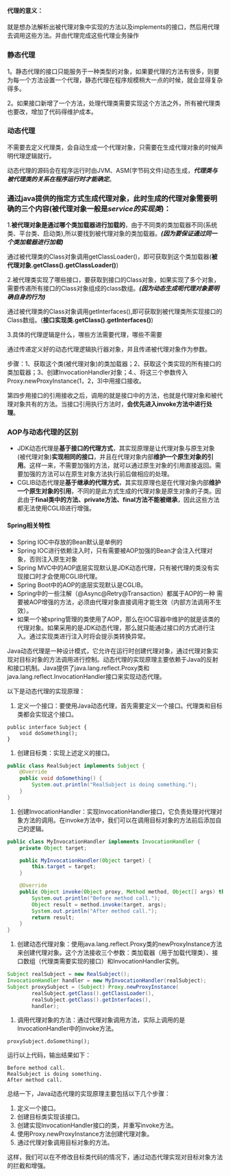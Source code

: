 #### 代理的意义：

就是想办法解析出被代理对象中实现的方法以及implements的接口，然后用代理去调用这些方法。并由代理完成这些代理业务操作

### 静态代理

1。静态代理的接口只能服务于一种类型的对象，如果要代理的方法有很多，则要为每一个方法设置一个代理，静态代理在程序规模稍大一点的时候，就会显得复杂得多。

2。如果接口新增了一个方法，处理代理类需要实现这个方法之外，所有被代理类也要改，增加了代码得维护成本。

### 动态代理

不需要去定义代理类，会自动生成一个代理对象，只需要在生成代理对象的时候声明代理逻辑就行。

动态代理的源码会在程序运行时由JVM、ASM(字节码文件)动态生成，***代理类与被代理类的关系在程序运行时才能确定***。

### 通过java提供的指定方式生成代理对象，此时生成的代理对象需要明确的三个内容(被代理对象一般是*service的实现类*)：

1.**被代理对象是通过哪个类加载器进行加载的**，由于不同类的类加载器不同(系统类、平台类、启动类),所以要找到被代理对象的类加载器。***(因为要保证通过同一个类加载器进行加载)***

通过被代理类的Class对象调用getClassLoader()，即可获取到这个类加载器(**被代理对象.getClass().getClassLoader()**)

2.被代理类实现了哪些接口，要获取到接口的Class对象，如果实现了多个对象，需要传递所有接口的Class对象组成的class数组。***(因为动态生成呃代理对象要明确自身的行为)***

通过被代理类的Class对象调用getInterfaces(),即可获取到被代理类所实现接口的Class数组。(**接口实现类.getClass().getInterfaces()**)

3.具体的代理逻辑是什么，哪些方法需要代理，哪些不需要

通过传递定义好的动态代理逻辑执行器对象，并且传递被代理对象作为参数。

步骤：1、获取这个类(被代理对象)的类加载器；2、获取这个类实现的所有接口的类加载器；3、创建InvocationHandler对象；4.、将这三个参数传入Proxy.newProxyInstance(1，2，3)中用接口接收。

第四步用接口的引用接收之后，调用的就是接口中的方法，也就是代理对象和被代理对象共有的方法。当接口引用执行方法时，**会优先进入invoke方法中进行处理**。

### AOP与动态代理的区别

* JDK动态代理是**基于接口的代理方式**，其实现原理是让代理对象与原生对象(被代理对象)**实现相同的接口**，并且在代理对象内部**维护一个原生对象的引用**。这样一来，不需要加强的方法，就可以通过原生对象的引用直接返回。需要加强的方法可以在原生对象方法执行前后做相应的处理。
* CGLIB动态代理是**基于继承的代理方式**，其实现原理也是在代理对象内部**维护一个原生对象的引用**，不同的是此方式生成的代理对象是原生对象的子类。因此由于**final类中的方法、private方法、final方法不能被继承**，因此这些方法都无法使用CGLIB进行增强。

#### Spring相关特性

* Spring IOC中存放的Bean默认是单例的
* Spring IOC进行依赖注入时，只有需要被AOP加强的Bean才会注入代理对象，否则注入原生对象
* Spring MVC中的AOP底层实现默认是JDK动态代理，只有被代理的类没有实现接口时才会使用CGLIB代理。
* Spring Boot中的AOP的底层实现默认是CGLIB。
* Spring中的一些注解（@Async@Retry@Transaction）都属于AOP的一种
  需要被AOP增强的方法，必须由代理对象直接调用才能生效（内部方法调用不生效）。
* 如果一个被spring管理的类使用了AOP，那么在IOC容器中维护的就是该类的代理对象。如果采用的是JDK动态代理，那么就只能通过接口的方式进行注入。通过实现类进行注入时将会提示类转换异常。

Java动态代理是一种设计模式，它允许在运行时创建代理对象，通过代理对象实现对目标对象的方法调用进行控制。动态代理的实现原理主要依赖于Java的反射和接口机制。Java提供了java.lang.reflect.Proxy类和java.lang.reflect.InvocationHandler接口来实现动态代理。

以下是动态代理的实现原理：

1. 定义一个接口：要使用Java动态代理，首先需要定义一个接口。代理类和目标类都会实现这个接口。

```
public interface Subject {
    void doSomething();
}
```

1. 创建目标类：实现上述定义的接口。

```java
public class RealSubject implements Subject {
    @Override
    public void doSomething() {
        System.out.println("RealSubject is doing something.");
    }
}
```

1. 创建InvocationHandler：实现InvocationHandler接口，它负责处理对代理对象方法的调用。在invoke方法中，我们可以在调用目标对象的方法前后添加自己的逻辑。

```java
public class MyInvocationHandler implements InvocationHandler {
    private Object target;

    public MyInvocationHandler(Object target) {
        this.target = target;
    }

    @Override
    public Object invoke(Object proxy, Method method, Object[] args) throws Throwable {
        System.out.println("Before method call.");
        Object result = method.invoke(target, args);
        System.out.println("After method call.");
        return result;
    }
}
```

1. 创建动态代理对象：使用java.lang.reflect.Proxy类的newProxyInstance方法来创建代理对象。这个方法接收三个参数：类加载器（用于加载代理类）、接口数组（代理类需要实现的接口）和InvocationHandler实例。

```java
Subject realSubject = new RealSubject();
InvocationHandler handler = new MyInvocationHandler(realSubject);
Subject proxySubject = (Subject) Proxy.newProxyInstance(
        realSubject.getClass().getClassLoader(),
        realSubject.getClass().getInterfaces(),
        handler);
```

1. 调用代理对象的方法：通过代理对象调用方法，实际上调用的是InvocationHandler中的invoke方法。

```
proxySubject.doSomething();
```

运行以上代码，输出结果如下：

```
Before method call.
RealSubject is doing something.
After method call.
```

总结一下，Java动态代理的实现原理主要包括以下几个步骤：

1. 定义一个接口。
2. 创建目标类实现该接口。
3. 创建实现InvocationHandler接口的类，并重写invoke方法。
4. 使用Proxy.newProxyInstance方法创建代理对象。
5. 通过代理对象调用目标对象的方法。

这样，我们可以在不修改目标类代码的情况下，通过动态代理实现对目标对象方法的拦截和增强。
